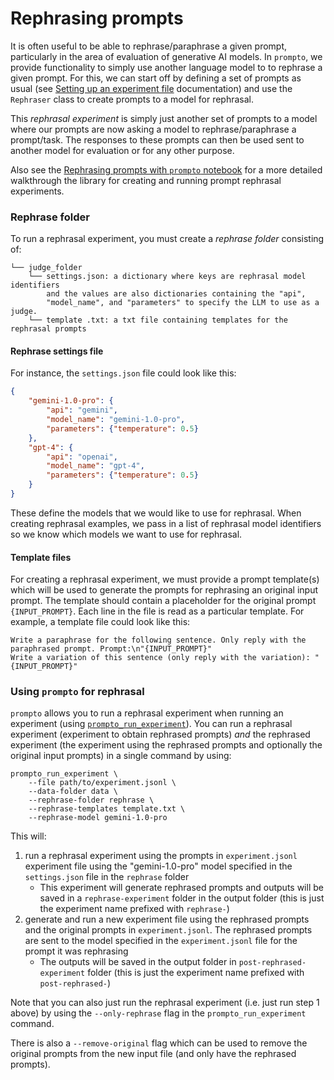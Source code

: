 # Rephrasing prompts

It is often useful to be able to rephrase/paraphrase a given prompt, particularly in the area of evaluation of generative AI models. In `prompto`, we provide functionality to simply use another language model to to rephrase a given prompt. For this, we can start off by defining a set of prompts as usual (see [Setting up an experiment file](./experiment_file.md) documentation) and use the `Rephraser` class to create prompts to a model for rephrasal.

This _rephrasal experiment_ is simply just another set of prompts to a model where our prompts are now asking a model to rephrase/paraphrase a prompt/task. The responses to these prompts can then be used sent to another model for evaluation or for any other purpose.

Also see the [Rephrasing prompts with `prompto` notebook](../examples/evaluation/rephrase_prompts.ipynb) for a more detailed walkthrough the library for creating and running prompt rephrasal experiments.

### Rephrase folder

To run a rephrasal experiment, you must create a _rephrase folder_ consisting of:
```
└── judge_folder
    └── settings.json: a dictionary where keys are rephrasal model identifiers
        and the values are also dictionaries containing the "api",
        "model_name", and "parameters" to specify the LLM to use as a judge.
    └── template .txt: a txt file containing templates for the rephrasal prompts
```

#### Rephrase settings file

For instance, the `settings.json` file could look like this:
```json
{
    "gemini-1.0-pro": {
        "api": "gemini",
        "model_name": "gemini-1.0-pro",
        "parameters": {"temperature": 0.5}
    },
    "gpt-4": {
        "api": "openai",
        "model_name": "gpt-4",
        "parameters": {"temperature": 0.5}
    }
}
```

These define the models that we would like to use for rephrasal. When creating rephrasal examples, we pass in a list of rephrasal model identifiers so we know which models we want to use for rephrasal.

#### Template files

For creating a rephrasal experiment, we must provide a prompt template(s) which will be used to generate the prompts for rephrasing an original input prompt. The template should contain a placeholder for the original prompt `{INPUT_PROMPT}`. Each line in the file is read as a particular template. For example, a template file could look like this:
```
Write a paraphrase for the following sentence. Only reply with the paraphrased prompt. Prompt:\n"{INPUT_PROMPT}"
Write a variation of this sentence (only reply with the variation): "{INPUT_PROMPT}"
```

### Using `prompto` for rephrasal

`prompto` allows you to run a rephrasal experiment when running an experiment (using [`prompto_run_experiment`](./commands.md#running-an-experiment-file)). You can run a rephrasal experiment (experiment to obtain rephrased prompts) _and_ the rephrased experiment (the experiment using the rephrased prompts and optionally the original input prompts) in a single command by using:
```
prompto_run_experiment \
    --file path/to/experiment.jsonl \
    --data-folder data \
    --rephrase-folder rephrase \
    --rephrase-templates template.txt \
    --rephrase-model gemini-1.0-pro
```

This will:
1. run a rephrasal experiment using the prompts in `experiment.jsonl` experiment file using the "gemini-1.0-pro" model specified in the `settings.json` file in the `rephrase` folder
    - This experiment will generate rephrased prompts and outputs will be saved in a `rephrase-experiment` folder in the output folder (this is just the experiment name prefixed with `rephrase-`)
2. generate and run a new experiment file using the rephrased prompts and the original prompts in `experiment.jsonl`. The rephrased prompts are sent to the model specified in the `experiment.jsonl` file for the prompt it was rephrasing
    - The outputs will be saved in the output folder in `post-rephrased-experiment` folder (this is just the experiment name prefixed with `post-rephrased-`)

Note that you can also just run the rephrasal experiment (i.e. just run step 1 above) by using the `--only-rephrase` flag in the `prompto_run_experiment` command.

There is also a `--remove-original` flag which can be used to remove the original prompts from the new input file (and only have the rephrased prompts).
